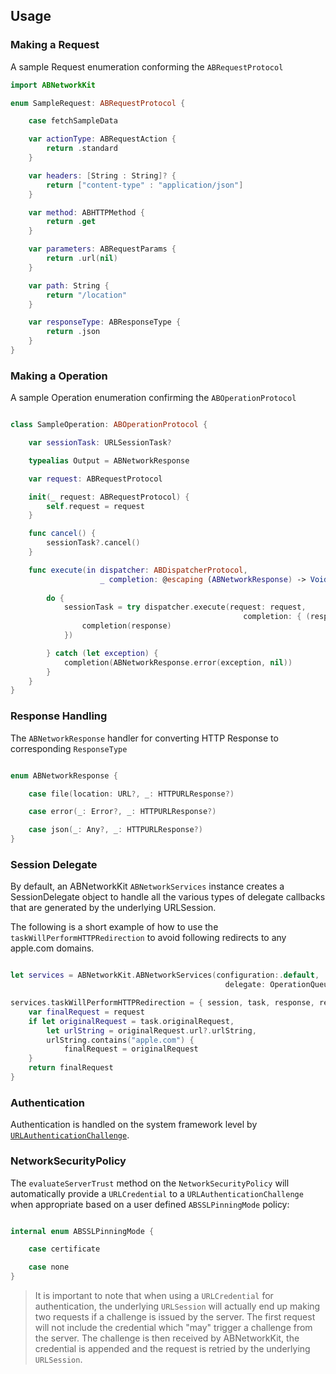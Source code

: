 ## Usage

### Making a Request

A sample Request enumeration conforming the `ABRequestProtocol`

```swift
import ABNetworkKit

enum SampleRequest: ABRequestProtocol {

    case fetchSampleData

    var actionType: ABRequestAction {
        return .standard
    }

    var headers: [String : String]? {
        return ["content-type" : "application/json"]
    }

    var method: ABHTTPMethod {
        return .get
    }

    var parameters: ABRequestParams {
        return .url(nil)
    }

    var path: String {
        return "/location"
    }

    var responseType: ABResponseType {
        return .json
    }
}

```

### Making a Operation

A sample Operation enumeration confirming the `ABOperationProtocol`

```swift

class SampleOperation: ABOperationProtocol {

    var sessionTask: URLSessionTask?

    typealias Output = ABNetworkResponse

    var request: ABRequestProtocol

    init(_ request: ABRequestProtocol) {
        self.request = request
    }

    func cancel() {
        sessionTask?.cancel()
    }

    func execute(in dispatcher: ABDispatcherProtocol, 
                    _ completion: @escaping (ABNetworkResponse) -> Void) {
        
        do {
            sessionTask = try dispatcher.execute(request: request, 
                                                    completion: { (response) in
                completion(response)
            })

        } catch (let exception) {
            completion(ABNetworkResponse.error(exception, nil))
        }
    }
}

```

### Response Handling

The `ABNetworkResponse` handler for converting HTTP Response to corresponding `ResponseType`

```swift

enum ABNetworkResponse {

    case file(location: URL?, _: HTTPURLResponse?)

    case error(_: Error?, _: HTTPURLResponse?)

    case json(_: Any?, _: HTTPURLResponse?)
}

```


### Session Delegate

By default, an ABNetworkKit `ABNetworkServices` instance creates a SessionDelegate object to handle all the various types of delegate callbacks that are generated by the underlying URLSession.

The following is a short example of how to use the `taskWillPerformHTTPRedirection` to avoid following redirects to any apple.com domains.

```swift

let services = ABNetworkKit.ABNetworkServices(configuration:.default, 
                                                delegate: OperationQueue())

services.taskWillPerformHTTPRedirection = { session, task, response, request in
    var finalRequest = request
    if let originalRequest = task.originalRequest,
        let urlString = originalRequest.url?.urlString,
        urlString.contains("apple.com") {
            finalRequest = originalRequest
    }
    return finalRequest
}

```

### Authentication

Authentication is handled on the system framework level by [`URLAuthenticationChallenge`](https://developer.apple.com/reference/foundation/urlauthenticationchallenge).

### NetworkSecurityPolicy

The `evaluateServerTrust` method on the `NetworkSecurityPolicy` will automatically provide a `URLCredential` to a `URLAuthenticationChallenge` when appropriate based on a user defined `ABSSLPinningMode` policy:

```swift

internal enum ABSSLPinningMode {

    case certificate

    case none
}

```

> It is important to note that when using a `URLCredential` for authentication, the underlying `URLSession` will actually end up making two requests if a challenge is issued by the server. The first request will not include the credential which "may" trigger a challenge from the server. The challenge is then received by ABNetworkKit, the credential is appended and the request is retried by the underlying `URLSession`.


